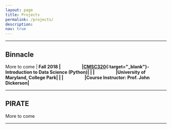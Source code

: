 ```yaml
---
layout: page
title: Projects  
permalink: /projects/
description: 
nav: true
---
```


* * *

## Binnacle
 More to come
 |<span style="font-weight:bold"> Fall 2018  |&nbsp; &nbsp; &nbsp; &nbsp;&nbsp; &nbsp; &nbsp; &nbsp; &nbsp; &nbsp;&nbsp;&nbsp;|<span style="font-weight:bold">[CMSC320](https://www.cs.umd.edu/class/fall2018/cmsc320/){:target="_blank"}-Introduction to Data Science (Python)|
|		  							  	 |&nbsp; &nbsp; &nbsp; &nbsp;&nbsp; &nbsp; &nbsp; &nbsp; &nbsp; &nbsp;&nbsp;&nbsp;|University of Maryland, College Park|
|		  							  	 |&nbsp; &nbsp; &nbsp; &nbsp;&nbsp; &nbsp; &nbsp; &nbsp; &nbsp; &nbsp;&nbsp;&nbsp;|Course Instructor: Prof. John Dickerson|

* * *

## PIRATE
More to come
* * *
